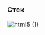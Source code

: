 ### Стек

![html5 (1)](https://user-images.githubusercontent.com/108392422/202872143-bc10680b-9668-48eb-87da-6a891006b1f6.svg)

